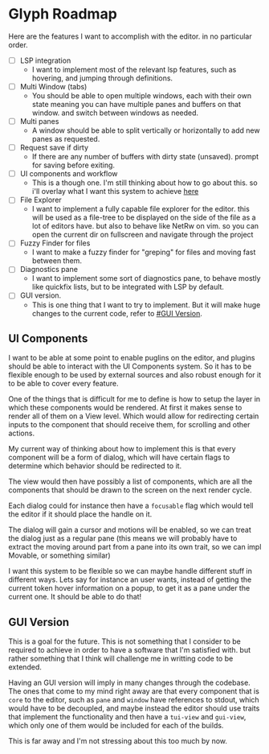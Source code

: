 # Glyph Roadmap

Here are the features I want to accomplish with the editor. in no particular 
order.

- [ ] LSP integration
    - I want to implement most of the relevant lsp features, such as hovering, 
    and jumping through definitions.
- [ ] Multi Window (tabs)
    - You should be able to open multiple windows, each with their own state
    meaning you can have multiple panes and buffers on that window. and switch
    between windows as needed.
- [ ] Multi panes
    - A window should be able to split vertically or horizontally to add new
    panes as requested.
- [ ] Request save if dirty
    - If there are any number of buffers with dirty state (unsaved). prompt for
    saving before exiting.
- [ ] UI components and workflow
    - This is a though one. I'm still thinking about how to go about this. so
    i'll overlay what I want this system to achieve [here](#ui-components)
- [ ] File Explorer
    - I want to implement a fully capable file explorer for the editor.
    this will be used as a file-tree to be displayed on the side of the file
    as a lot of editors have. but also to behave like NetRw on vim. so you
    can open the current dir on fullscreen and navigate through the project
- [ ] Fuzzy Finder for files
    - I want to make a fuzzy finder for "greping" for files and moving fast
    between them.
- [ ] Diagnostics pane
    - I want to implement some sort of diagnostics pane, to behave mostly like
    quickfix lists, but to be integrated with LSP by default.
- [ ] GUI version.
    - This is one thing that I want to try to implement. But it will make huge
    changes to the current code, refer to [#GUI Version](#gui-version).

## UI Components
I want to be able at some point to enable puglins on the editor, and plugins
should be able to interact with the UI Components system. So it has to be 
flexible enough to be used by external sources and also robust enough for it
to be able to cover every feature.

One of the things that is difficult for me to define is how to setup the layer
in which these components would be rendered. At first it makes sense to render
all of them on a View level. Which would allow for redirecting certain inputs
to the component that should receive them, for scrolling and other actions.

My current way of thinking about how to implement this is that every component
will be a form of dialog, which will have certain flags to determine which
behavior should be redirected to it.

The view would then have possibly a list of components, which are all the 
components that should be drawn to the screen on the next render cycle.

Each dialog could for instance then have a `focusable` flag which would tell
the editor if it should place the handle on it.

The dialog will gain a cursor and motions will be enabled, so we can treat the
dialog just as a regular pane (this means we will probably have to extract the
moving around part from a pane into its own trait, so we can impl Movable, or
something similar)

I want this system to be flexible so we can maybe handle different stuff in
different ways. Lets say for instance an user wants, instead of getting the
current token hover information on a popup, to get it as a pane under the 
current one. It should be able to do that!

## GUI Version
This is a goal for the future. This is not something that I consider to be 
required to achieve in order to have a software that I'm satisfied with. but
rather something that I think will challenge me in writting code to be extended.

Having an GUI version will imply in many changes through the codebase. The ones
that come to my mind right away are that every component that is `core` to the
editor, such as `pane` and `window` have references to stdout, which would have
to be decoupled, and maybe instead the editor should use traits that implement
the functionality and then have a `tui-view` and `gui-view`, which only one of
them would be included for each of the builds.

This is far away and I'm not stressing about this too much by now.
